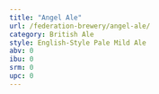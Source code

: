```yaml
---
title: "Angel Ale"
url: /federation-brewery/angel-ale/
category: British Ale
style: English-Style Pale Mild Ale
abv: 0
ibu: 0
srm: 0
upc: 0
---
```


